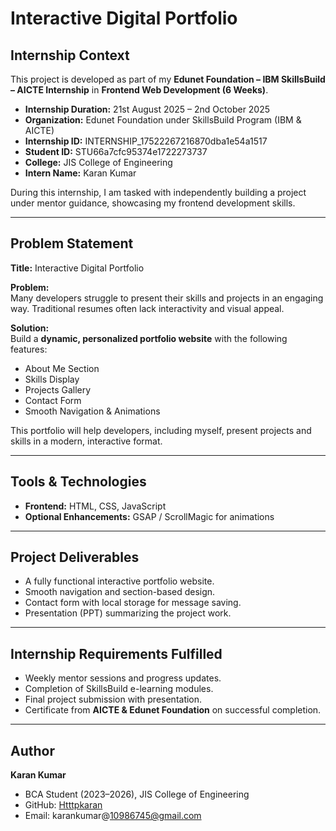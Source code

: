 # Interactive Digital Portfolio

## Internship Context  
This project is developed as part of my **Edunet Foundation – IBM SkillsBuild – AICTE Internship** in **Frontend Web Development (6 Weeks)**.  
- **Internship Duration:** 21st August 2025 – 2nd October 2025  
- **Organization:** Edunet Foundation under SkillsBuild Program (IBM & AICTE)  
- **Internship ID:** INTERNSHIP_17522267216870dba1e54a1517  
- **Student ID:** STU66a7cfc95374e1722273737  
- **College:** JIS College of Engineering  
- **Intern Name:** Karan Kumar  

During this internship, I am tasked with independently building a project under mentor guidance, showcasing my frontend development skills.

---

## Problem Statement  
**Title:** Interactive Digital Portfolio  

**Problem:**  
Many developers struggle to present their skills and projects in an engaging way. Traditional resumes often lack interactivity and visual appeal.  

**Solution:**  
Build a **dynamic, personalized portfolio website** with the following features:  
- About Me Section  
- Skills Display  
- Projects Gallery  
- Contact Form  
- Smooth Navigation & Animations  

This portfolio will help developers, including myself, present projects and skills in a modern, interactive format.

---

## Tools & Technologies  
- **Frontend:** HTML, CSS, JavaScript  
- **Optional Enhancements:** GSAP / ScrollMagic for animations  

---

## Project Deliverables  
- A fully functional interactive portfolio website.  
- Smooth navigation and section-based design.  
- Contact form with local storage for message saving.  
- Presentation (PPT) summarizing the project work.  

---

## Internship Requirements Fulfilled  
- Weekly mentor sessions and progress updates.  
- Completion of SkillsBuild e-learning modules.  
- Final project submission with presentation.  
- Certificate from **AICTE & Edunet Foundation** on successful completion.  

---

## Author  
**Karan Kumar**  
- BCA Student (2023–2026), JIS College of Engineering  
- GitHub: [Htttpkaran](https://github.com/Htttpkaran)  
- Email: karankumar@10986745@gmail.com  
